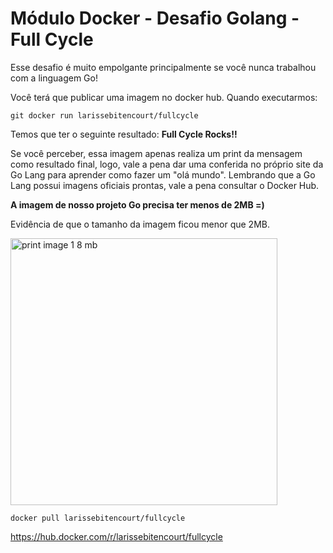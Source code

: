 # Módulo Docker - Desafio Golang - Full Cycle

Esse desafio é muito empolgante principalmente se você nunca trabalhou com a linguagem Go!

Você terá que publicar uma imagem no docker hub. Quando executarmos:

`git docker run larissebitencourt/fullcycle`

Temos que ter o seguinte resultado: **Full Cycle Rocks!!**

Se você perceber, essa imagem apenas realiza um print da mensagem como resultado final, logo, vale a pena dar uma conferida no próprio site da Go Lang para aprender como fazer um "olá mundo". Lembrando que a Go Lang possui imagens oficiais prontas, vale a pena consultar o Docker Hub.

**A imagem de nosso projeto Go precisa ter menos de 2MB =)**

Evidência de que o tamanho da imagem ficou menor que 2MB.

<img width="427" alt="print image 1 8 mb" src="https://github.com/larissebitencourt/desafiogo/assets/26878743/fe2d2a48-68b6-474f-8abb-714d8bea9034">

`docker pull larissebitencourt/fullcycle`

https://hub.docker.com/r/larissebitencourt/fullcycle
